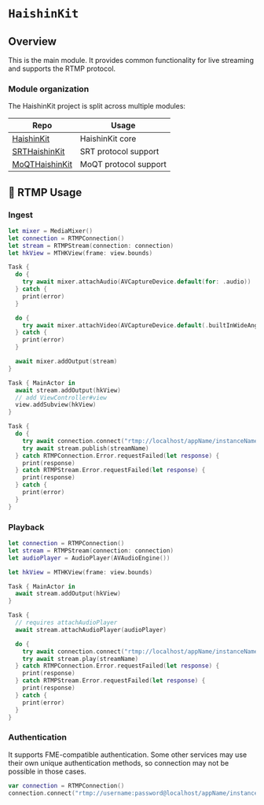 # ``HaishinKit``

## Overview
This is the main module. It provides common functionality for live streaming and supports the RTMP protocol.

### Module organization
The HaishinKit project is split across multiple modules:

Repo | Usage
--|--
[HaishinKit](https://docs.haishinkit.com/swift/latest/documentation/haishinkit/) | HaishinKit core
[SRTHaishinKit](https://docs.haishinkit.com/swift/latest/documentation/srthaishinkit/) | SRT protocol support
[MoQTHaishinKit](https://docs.haishinkit.com/swift/latest/documentation/moqthaishinkit/) | MoQT protocol support

## 📓 RTMP Usage
### Ingest
```swift
let mixer = MediaMixer()
let connection = RTMPConnection()
let stream = RTMPStream(connection: connection)
let hkView = MTHKView(frame: view.bounds)

Task {
  do {
    try await mixer.attachAudio(AVCaptureDevice.default(for: .audio))
  } catch {
    print(error)
  }

  do {
    try await mixer.attachVideo(AVCaptureDevice.default(.builtInWideAngleCamera, for: .video, position: .back))
  } catch {
    print(error)
  }

  await mixer.addOutput(stream)
}

Task { MainActor in
  await stream.addOutput(hkView)
  // add ViewController#view
  view.addSubview(hkView)
}

Task {
  do {
    try await connection.connect("rtmp://localhost/appName/instanceName")
    try await stream.publish(streamName)
  } catch RTMPConnection.Error.requestFailed(let response) {
    print(response)
  } catch RTMPStream.Error.requestFailed(let response) {
    print(response)
  } catch {
    print(error)
  }
}
```

### Playback
```swift
let connection = RTMPConnection()
let stream = RTMPStream(connection: connection)
let audioPlayer = AudioPlayer(AVAudioEngine())

let hkView = MTHKView(frame: view.bounds)

Task { MainActor in
  await stream.addOutput(hkView)
}

Task {
  // requires attachAudioPlayer
  await stream.attachAudioPlayer(audioPlayer)

  do {
    try await connection.connect("rtmp://localhost/appName/instanceName")
    try await stream.play(streamName)
  } catch RTMPConnection.Error.requestFailed(let response) {
    print(response)
  } catch RTMPStream.Error.requestFailed(let response) {
    print(response)
  } catch {
    print(error)
  }
}
```

### Authentication
It supports FME-compatible authentication. Some other services may use their own unique authentication methods, so connection may not be possible in those cases.
```swift
var connection = RTMPConnection()
connection.connect("rtmp://username:password@localhost/appName/instanceName")
```

